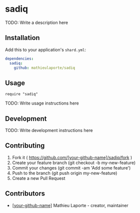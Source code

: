 # sadiq

TODO: Write a description here

## Installation


Add this to your application's `shard.yml`:

```yaml
dependencies:
  sadiq:
    github: mathieulaporte/sadiq
```


## Usage


```crystal
require "sadiq"
```


TODO: Write usage instructions here

## Development

TODO: Write development instructions here

## Contributing

1. Fork it ( https://github.com/[your-github-name]/sadiq/fork )
2. Create your feature branch (git checkout -b my-new-feature)
3. Commit your changes (git commit -am 'Add some feature')
4. Push to the branch (git push origin my-new-feature)
5. Create a new Pull Request

## Contributors

- [[your-github-name]](https://github.com/[your-github-name]) Mathieu Laporte - creator, maintainer
